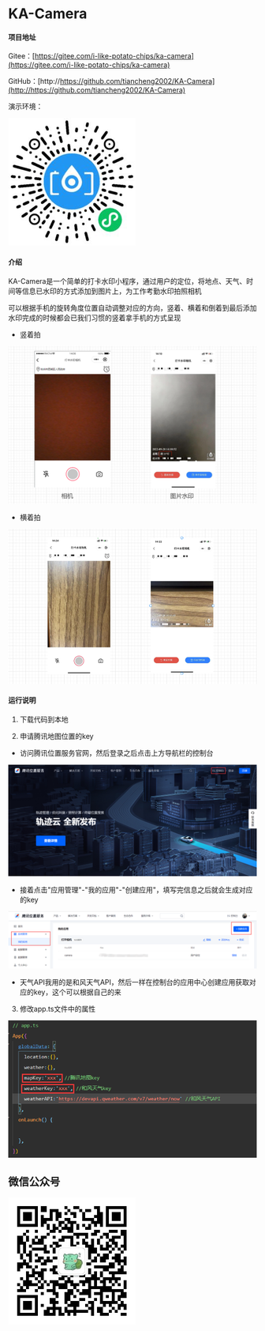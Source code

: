 # KA-Camera

#### 项目地址
Gitee：[https://gitee.com/i-like-potato-chips/ka-camera](https://gitee.com/i-like-potato-chips/ka-camera)

GitHub：[http://https://github.com/tiancheng2002/KA-Camera](http://https://github.com/tiancheng2002/KA-Camera)

演示环境：

![输入图片说明](./images/program.jpg)


#### 介绍

KA-Camera是一个简单的打卡水印小程序，通过用户的定位，将地点、天气、时间等信息已水印的方式添加到图片上，为工作考勤水印拍照相机

可以根据手机的旋转角度位置自动调整对应的方向，竖着、横着和倒着到最后添加水印完成的时候都会已我们习惯的竖着拿手机的方式呈现

- 竖着拍

![输入图片说明](./images/function1.jpg)

- 横着拍

![输入图片说明](./images/function2.jpg)


#### 运行说明

1.  下载代码到本地

2.  申请腾讯地图位置的key
- 访问腾讯位置服务官网，然后登录之后点击上方导航栏的控制台

![输入图片说明](./images/description1.jpg)

- 接着点击"应用管理"-"我的应用"-"创建应用"，填写完信息之后就会生成对应的key

![输入图片说明](./images/description2.jpg)

- 天气API我用的是和风天气API，然后一样在控制台的应用中心创建应用获取对应的key，这个可以根据自己的来
3.  修改app.ts文件中的属性

![输入图片说明](./images/description3.jpg)

## 微信公众号
![输入图片说明](./images/wechat.jpg)
